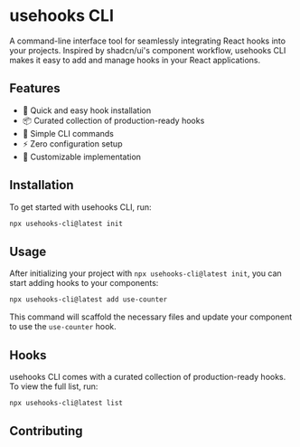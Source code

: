 # usehooks CLI

A command-line interface tool for seamlessly integrating React hooks into your projects. Inspired by shadcn/ui's component workflow, usehooks CLI makes it easy to add and manage hooks in your React applications.

## Features

- 🚀 Quick and easy hook installation
- 📦 Curated collection of production-ready hooks
- 🔧 Simple CLI commands
- ⚡️ Zero configuration setup
- 🎨 Customizable implementation

## Installation

To get started with usehooks CLI, run:

```bash
npx usehooks-cli@latest init
```

## Usage

After initializing your project with `npx usehooks-cli@latest init`, you can start adding hooks to your components:

```bash
npx usehooks-cli@latest add use-counter
```

This command will scaffold the necessary files and update your component to use the `use-counter` hook.

## Hooks

usehooks CLI comes with a curated collection of production-ready hooks. To view the full list, run:

```bash
npx usehooks-cli@latest list
```

## Contributing
